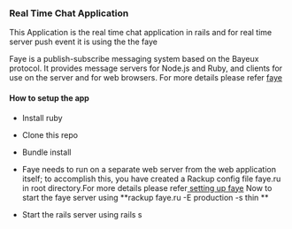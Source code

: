 ### Real Time Chat Application

This Application is the real time chat application in rails and for real time server push event it is using the the faye

Faye is a publish-subscribe messaging system based on the Bayeux protocol. It provides message servers for Node.js and Ruby, and clients for use on the server and for web browsers.
For more details please refer [ faye](http://faye.jcoglan.com/)

####  How to setup the app

*   Install ruby
*   Clone this repo
*   Bundle install
*   Faye needs to run on a separate web server from the web application itself; to accomplish this, you have created a Rackup config file faye.ru in root directory.For more details please refer[ setting up faye](http://faye.jcoglan.com/ruby.html) Now to start the faye server using **rackup faye.ru -E production -s thin **

*   Start the rails server using rails s